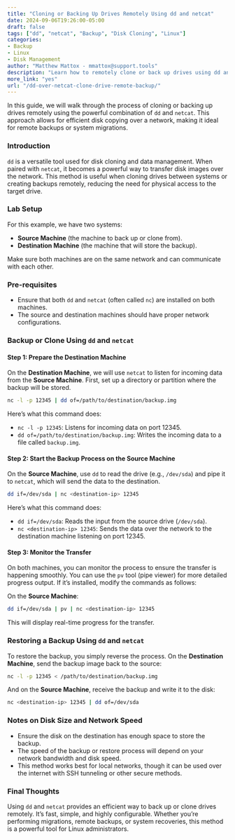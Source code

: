```yaml
---
title: "Cloning or Backing Up Drives Remotely Using dd and netcat"  
date: 2024-09-06T19:26:00-05:00  
draft: false  
tags: ["dd", "netcat", "Backup", "Disk Cloning", "Linux"]  
categories:  
- Backup  
- Linux  
- Disk Management  
author: "Matthew Mattox - mmattox@support.tools"  
description: "Learn how to remotely clone or back up drives using dd and netcat to efficiently transfer disk data over a network."  
more_link: "yes"  
url: "/dd-over-netcat-clone-drive-remote-backup/"  
---
```


In this guide, we will walk through the process of cloning or backing up drives remotely using the powerful combination of `dd` and `netcat`. This approach allows for efficient disk copying over a network, making it ideal for remote backups or system migrations.

<!--more-->

### Introduction

`dd` is a versatile tool used for disk cloning and data management. When paired with `netcat`, it becomes a powerful way to transfer disk images over the network. This method is useful when cloning drives between systems or creating backups remotely, reducing the need for physical access to the target drive.

### Lab Setup

For this example, we have two systems:

- **Source Machine** (the machine to back up or clone from).
- **Destination Machine** (the machine that will store the backup).

Make sure both machines are on the same network and can communicate with each other.

### Pre-requisites

- Ensure that both `dd` and `netcat` (often called `nc`) are installed on both machines.
- The source and destination machines should have proper network configurations.

### Backup or Clone Using `dd` and `netcat`

#### Step 1: Prepare the Destination Machine

On the **Destination Machine**, we will use `netcat` to listen for incoming data from the **Source Machine**. First, set up a directory or partition where the backup will be stored.

```bash
nc -l -p 12345 | dd of=/path/to/destination/backup.img
```

Here’s what this command does:

- `nc -l -p 12345`: Listens for incoming data on port 12345.
- `dd of=/path/to/destination/backup.img`: Writes the incoming data to a file called `backup.img`.

#### Step 2: Start the Backup Process on the Source Machine

On the **Source Machine**, use `dd` to read the drive (e.g., `/dev/sda`) and pipe it to `netcat`, which will send the data to the destination.

```bash
dd if=/dev/sda | nc <destination-ip> 12345
```

Here’s what this command does:

- `dd if=/dev/sda`: Reads the input from the source drive (`/dev/sda`).
- `nc <destination-ip> 12345`: Sends the data over the network to the destination machine listening on port 12345.

#### Step 3: Monitor the Transfer

On both machines, you can monitor the process to ensure the transfer is happening smoothly. You can use the `pv` tool (pipe viewer) for more detailed progress output. If it’s installed, modify the commands as follows:

On the **Source Machine**:

```bash
dd if=/dev/sda | pv | nc <destination-ip> 12345
```

This will display real-time progress for the transfer.

### Restoring a Backup Using `dd` and `netcat`

To restore the backup, you simply reverse the process. On the **Destination Machine**, send the backup image back to the source:

```bash
nc -l -p 12345 < /path/to/destination/backup.img
```

And on the **Source Machine**, receive the backup and write it to the disk:

```bash
nc <destination-ip> 12345 | dd of=/dev/sda
```

### Notes on Disk Size and Network Speed

- Ensure the disk on the destination has enough space to store the backup.
- The speed of the backup or restore process will depend on your network bandwidth and disk speed.
- This method works best for local networks, though it can be used over the internet with SSH tunneling or other secure methods.

### Final Thoughts

Using `dd` and `netcat` provides an efficient way to back up or clone drives remotely. It’s fast, simple, and highly configurable. Whether you’re performing migrations, remote backups, or system recoveries, this method is a powerful tool for Linux administrators.
